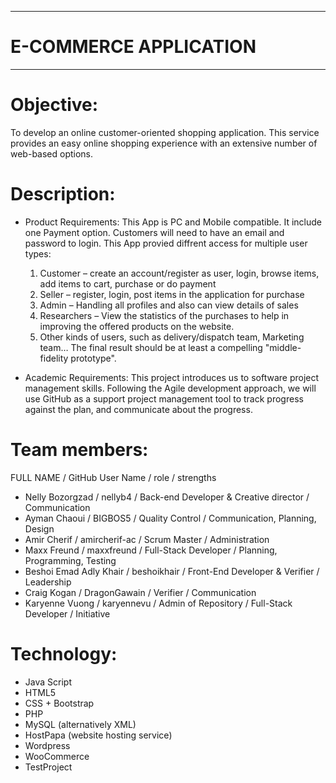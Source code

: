 ---------------------------
# E-COMMERCE APPLICATION
---------------------------

# Objective:
To develop an online customer-oriented shopping application. This service provides an easy online shopping experience with an extensive number of web-based options.

# Description:

- Product Requirements: 
This App is PC and Mobile compatible. 
It include one Payment option. 
Customers will need to have an email and password to login. 
This App provied diffrent access for multiple user types:
  1. Customer – create an account/register as user, login, browse items, add items to cart, purchase or do payment
  2. Seller – register, login, post items in the application for purchase
  3. Admin – Handling all profiles and also can view details of sales
  4. Researchers – View the statistics of the purchases to help in improving the offered products on the website.
  5. Other kinds of users, such as delivery/dispatch team, Marketing team…
The final result should be at least a compelling "middle-fidelity prototype".

- Academic Requirements: 
This project introduces us to software project management skills. Following the Agile development approach, we will use GitHub as a support project management tool to track progress against the plan, and communicate about the progress.

# Team members:
  FULL NAME / GitHub User Name / role / strengths
- Nelly Bozorgzad / nellyb4 / Back-end Developer & Creative director / Communication
- Ayman Chaoui / BIGBOS5 / Quality Control / Communication, Planning, Design
- Amir Cherif / amircherif-ac / Scrum Master / Administration
- Maxx Freund / maxxfreund / Full-Stack Developer / Planning, Programming, Testing
- Beshoi Emad Adly Khair / beshoikhair / Front-End Developer & Verifier / Leadership  
- Craig Kogan / DragonGawain / Verifier / Communication
- Karyenne Vuong / karyennevu / Admin of Repository / Full-Stack Developer / Initiative

# Technology:
- Java Script
- HTML5
- CSS + Bootstrap
- PHP
- MySQL (alternatively XML)
- HostPapa (website hosting service)
- Wordpress
- WooCommerce
- TestProject
